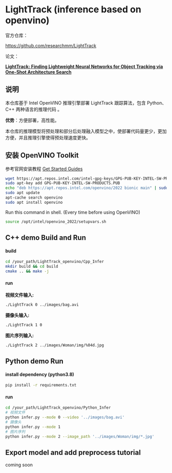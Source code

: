 # LightTrack (inference based on openvino)

官方仓库：

https://github.com/researchmm/LightTrack

论文：

[**LightTrack: Finding Lightweight Neural Networks for Object Tracking via One-Shot Architecture Search**](https://arxiv.org/abs/2104.14545)



## 说明

本仓库基于 Intel OpenVINO 推理引擎部署 LightTrack 跟踪算法，包含 Python、C++ 两种语言的推理代码 。

**优势**：方便部署，高性能。

​			本仓库的推理模型将预处理和部分后处理融入模型之中，使部署代码量更少，更加方便，并且推理引擎使得预处理速度更快。



## 安装 OpenVINO Toolkit

参考官网安装教程 [Get Started Guides](https://docs.openvino.ai/latest/openvino_docs_install_guides_installing_openvino_apt.html#doxid-openvino-docs-install-guides-installing-openvino-apt)

```bash
wget https://apt.repos.intel.com/intel-gpg-keys/GPG-PUB-KEY-INTEL-SW-PRODUCTS.PUB
sudo apt-key add GPG-PUB-KEY-INTEL-SW-PRODUCTS.PUB
echo "deb https://apt.repos.intel.com/openvino/2022 bionic main" | sudo tee /etc/apt/sources.list.d/intel-openvino-2022.list
sudo apt update
apt-cache search openvino
sudo apt install openvino
```

Run this command in shell. (Every time before using OpenVINO)

```bash
source /opt/intel/openvino_2022/setupvars.sh
```



## C++ demo Build and Run

#### build

```bash
cd /your_path/LightTrack_openvino/Cpp_Infer
mkdir build && cd build
cmake .. && make -j
```

#### run

**视频文件输入:** 

```bash
./LightTrack 0 ../images/bag.avi
```

**摄像头输入:**

```bash
./LightTrack 1 0
```

**图片序列输入:**

```bash
./LightTrack 2 ../images/Woman/img/%04d.jpg
```



## Python demo Run

#### install dependency (python3.8)

```bash
pip install -r requirements.txt
```

#### run

```bash
cd /your_path/LightTrack_openvino/Python_Infer
# 视频文件
python infer.py --mode 0 --video '../images/bag.avi'
# 摄像头
python infer.py --mode 1
# 图片序列
python infer.py --mode 2 --image_path '../images/Woman/img/*.jpg'
```



## Export model and add preprocess tutorial

coming soon
